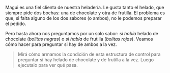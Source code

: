 <gs-attire
  attire-url="https://raw.githubusercontent.com/MumukiProject/mumuki-guia-gobstones-alternativa-kids/master/assets/attires/config.json">
</gs-attire>
<gs-toolbox toolbox-url="https://raw.githubusercontent.com/MumukiProject/mumuki-guia-gobstones-muchos-sabores-combinados-kids/master/assets/toolbox.xml">
</gs-toolbox>

Magui es una fiel clienta de nuestra heladería. Le gusta tanto el helado, que siempre pide dos bochas: una de chocolate y otra de frutilla. El problema es que, si falta alguno de los dos sabores (o ambos), no le podemos preparar el pedido. 

Pero hasta ahora nos preguntamos por un solo sabor: _si había_ helado de chocolate (_bolitas negras_) o _si había_ de frutilla (_bolitas rojas_). Veamos cómo hacer para preguntar si hay de ambos a la vez. 

> Mirá cómo armamos la condición de esta estructura de control para preguntar si hay helado de chocolate y de frutilla a la vez. Luego ejecutalo para ver qué pasa. 
